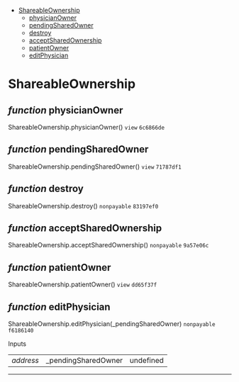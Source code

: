 * [ShareableOwnership](#shareableownership)
  * [physicianOwner](#function-physicianowner)
  * [pendingSharedOwner](#function-pendingsharedowner)
  * [destroy](#function-destroy)
  * [acceptSharedOwnership](#function-acceptsharedownership)
  * [patientOwner](#function-patientowner)
  * [editPhysician](#function-editphysician)

# ShareableOwnership


## *function* physicianOwner

ShareableOwnership.physicianOwner() `view` `6c6866de`





## *function* pendingSharedOwner

ShareableOwnership.pendingSharedOwner() `view` `71787df1`





## *function* destroy

ShareableOwnership.destroy() `nonpayable` `83197ef0`





## *function* acceptSharedOwnership

ShareableOwnership.acceptSharedOwnership() `nonpayable` `9a57e06c`





## *function* patientOwner

ShareableOwnership.patientOwner() `view` `dd65f37f`





## *function* editPhysician

ShareableOwnership.editPhysician(_pendingSharedOwner) `nonpayable` `f6186140`


Inputs

| | | |
|-|-|-|
| *address* | _pendingSharedOwner | undefined |


---